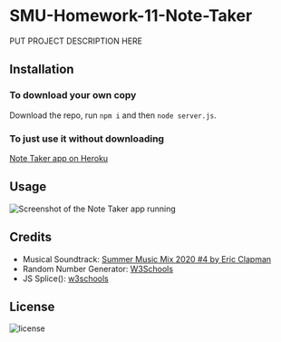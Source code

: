 # SMU-Homework-11-Note-Taker

PUT PROJECT DESCRIPTION HERE

## Installation

### To download your own copy

Download the repo, run `npm i` and then `node server.js`.

### To just use it without downloading

[Note Taker app on Heroku](https://smu-homework-11-note-taker.herokuapp.com)

## Usage

![Screenshot of the Note Taker app running](/assets/images/philly-magic-gardens.jpg "SMU Homework 11 - Note Taker")

## Credits

- Musical Soundtrack: [Summer Music Mix 2020 #4 by Eric Clapman](https://www.youtube.com/watch?v=cwfEkoHPw-o)
- Random Number Generator: [W3Schools](https://www.w3schools.com/js/js_random.asp)
- JS Splice(): [w3schools](https://www.w3schools.com/jsref/jsref_splice.asp)

## License

![license](https://img.shields.io/badge/license-MIT-brightgreen)
